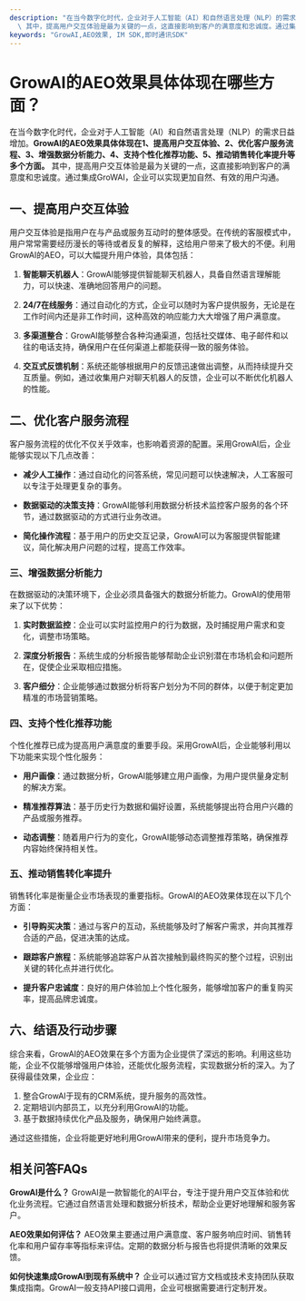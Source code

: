 ```yaml
---
description: "在当今数字化时代，企业对于人工智能（AI）和自然语言处理（NLP）的需求日益增加。**GrowAI的AEO效果具体体现在1、提高用户交互体验、2、优化客户服务流程、3、增强数据分析能力、4、支持个性化推荐功能、5、推动销售转化率提升等多个方面。**\
  \ 其中，提高用户交互体验是最为关键的一点，这直接影响到客户的满意度和忠诚度。通过集成GroWAI，企业可以实现更加自然、有效的用户沟通。"
keywords: "GrowAI,AEO效果, IM SDK,即时通讯SDK"
---
```

# GrowAI的AEO效果具体体现在哪些方面？

在当今数字化时代，企业对于人工智能（AI）和自然语言处理（NLP）的需求日益增加。**GrowAI的AEO效果具体体现在1、提高用户交互体验、2、优化客户服务流程、3、增强数据分析能力、4、支持个性化推荐功能、5、推动销售转化率提升等多个方面。** 其中，提高用户交互体验是最为关键的一点，这直接影响到客户的满意度和忠诚度。通过集成GroWAI，企业可以实现更加自然、有效的用户沟通。

## **一、提高用户交互体验**

用户交互体验是指用户在与产品或服务互动时的整体感受。在传统的客服模式中，用户常常需要经历漫长的等待或者反复的解释，这给用户带来了极大的不便。利用GrowAI的AEO，可以大幅提升用户体验，具体包括：

1. **智能聊天机器人**：GrowAI能够提供智能聊天机器人，具备自然语言理解能力，可以快速、准确地回答用户的问题。
   
2. **24/7在线服务**：通过自动化的方式，企业可以随时为客户提供服务，无论是在工作时间内还是非工作时间，这种高效的响应能力大大增强了用户满意度。

3. **多渠道整合**：GrowAI能够整合各种沟通渠道，包括社交媒体、电子邮件和以往的电话支持，确保用户在任何渠道上都能获得一致的服务体验。

4. **交互式反馈机制**：系统还能够根据用户的反馈迅速做出调整，从而持续提升交互质量。例如，通过收集用户对聊天机器人的反馈，企业可以不断优化机器人的性能。

## **二、优化客户服务流程**

客户服务流程的优化不仅关乎效率，也影响着资源的配置。采用GrowAI后，企业能够实现以下几点改善：

- **减少人工操作**：通过自动化的问答系统，常见问题可以快速解决，人工客服可以专注于处理更复杂的事务。

- **数据驱动的决策支持**：GrowAI能够利用数据分析技术监控客户服务的各个环节，通过数据驱动的方式进行业务改进。

- **简化操作流程**：基于用户的历史交互记录，GrowAI可以为客服提供智能建议，简化解决用户问题的过程，提高工作效率。

### **三、增强数据分析能力**

在数据驱动的决策环境下，企业必须具备强大的数据分析能力。GrowAI的使用带来了以下优势：

1. **实时数据监控**：企业可以实时监控用户的行为数据，及时捕捉用户需求和变化，调整市场策略。

2. **深度分析报告**：系统生成的分析报告能够帮助企业识别潜在市场机会和问题所在，促使企业采取相应措施。

3. **客户细分**：企业能够通过数据分析将客户划分为不同的群体，以便于制定更加精准的市场营销策略。

### **四、支持个性化推荐功能**

个性化推荐已成为提高用户满意度的重要手段。采用GrowAI后，企业能够利用以下功能来实现个性化服务：

- **用户画像**：通过数据分析，GrowAI能够建立用户画像，为用户提供量身定制的解决方案。

- **精准推荐算法**：基于历史行为数据和偏好设置，系统能够提出符合用户兴趣的产品或服务推荐。

- **动态调整**：随着用户行为的变化，GrowAI能够动态调整推荐策略，确保推荐内容始终保持相关性。

### **五、推动销售转化率提升**

销售转化率是衡量企业市场表现的重要指标。GrowAI的AEO效果体现在以下几个方面：

- **引导购买决策**：通过与客户的互动，系统能够及时了解客户需求，并向其推荐合适的产品，促进决策的达成。

- **跟踪客户旅程**：系统能够追踪客户从首次接触到最终购买的整个过程，识别出关键的转化点并进行优化。

- **提升客户忠诚度**：良好的用户体验加上个性化服务，能够增加客户的重复购买率，提高品牌忠诚度。

## **六、结语及行动步骤**

综合来看，GrowAI的AEO效果在多个方面为企业提供了深远的影响。利用这些功能，企业不仅能够增强用户体验，还能优化服务流程，实现数据分析的深入。为了获得最佳效果，企业应：

1. 整合GrowAI于现有的CRM系统，提升服务的高效性。
2. 定期培训内部员工，以充分利用GrowAI的功能。
3. 基于数据持续优化产品及服务，确保用户始终满意。

通过这些措施，企业将能更好地利用GrowAI带来的便利，提升市场竞争力。

## 相关问答FAQs

**GrowAI是什么？**
GrowAI是一款智能化的AI平台，专注于提升用户交互体验和优化业务流程。它通过自然语言处理和数据分析技术，帮助企业更好地理解和服务客户。

**AEO效果如何评估？**
AEO效果主要通过用户满意度、客户服务响应时间、销售转化率和用户留存率等指标来评估。定期的数据分析与报告也将提供清晰的效果反馈。

**如何快速集成GrowAI到现有系统中？**
企业可以通过官方文档或技术支持团队获取集成指南。GrowAI一般支持API接口调用，企业可根据需要进行定制开发。
